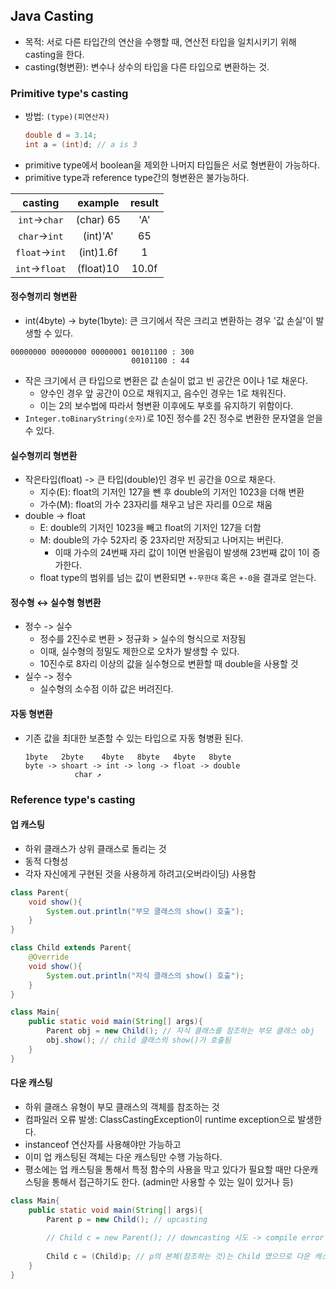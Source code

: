 ## Java Casting

- 목적: 서로 다른 타입간의 연산을 수행할 때, 연산전 타입을 일치시키기 위해 casting을 한다.
- casting(형변환): 변수나 상수의 타입을 다른 타입으로 변환하는 것.

### Primitive type's casting

- 방법: `(type)(피연산자)`
    ```java
    double d = 3.14;
    int a = (int)d; // a is 3
    ```
- primitive type에서 boolean을 제외한 나머지 타입들은 서로 형변환이 가능하다.
- primitive type과 reference type간의 형변환은 불가능하다.

|    casting     |  example  | result |
|:--------------:|:---------:|:------:|
| `int`->`char`  | (char) 65 |  'A'   |
| `char`->`int`  | (int)'A'  |   65   |
| `float`->`int` | (int)1.6f |   1    |
| `int`->`float` | (float)10 | 10.0f  |

#### 정수형끼리 형변환

- int(4byte) -> byte(1byte):  큰 크기에서 작은 크리고 변환하는 경우 '값 손실'이 발생할 수 있다.

```text
00000000 00000000 00000001 00101100 : 300
                           00101100 : 44
```

- 작은 크기에서 큰 타입으로 변환은 값 손실이 없고 빈 공간은 0이나 1로 채운다.
    - 양수인 경우 앞 공간이 0으로 채워지고, 음수인 경우는 1로 채워진다.
    - 이는 2의 보수법에 따라서 형변환 이후에도 부호를 유지하기 위함이다.
- `Integer.toBinaryString(숫자)`로 10진 정수를 2진 정수로 변환한 문자열을 얻을 수 있다.

#### 실수형끼리 형변환

- 작은타입(float) -> 큰 타입(double)인 경우 빈 공간을 0으로 채운다.
    - 지수(E): float의 기저인 127을 뺀 후 double의 기저인 1023을 더해 변환
    - 가수(M): float의 가수 23자리를 채우고 남은 자리를 0으로 채움
- double -> float
    - E: double의 기저인 1023을 빼고 float의 기저인 127을 더함
    - M: double의 가수 52자리 중 23자리만 저장되고 나머지는 버린다.
        - 이때 가수의 24번째 자리 값이 1이면 반올림이 발생해 23번째 값이 1이 증가한다.
    - float type의 범위를 넘는 값이 변환되면 `+-무한대` 혹은 `+-0`을 결과로 얻는다.

#### 정수형 ↔ 실수형 형변환

- 정수 -> 실수
    - 정수를 2진수로 변환 > 정규화 > 실수의 형식으로 저장됨
    - 이때, 실수형의 정밀도 제한으로 오차가 발생할 수 있다.
    - 10진수로 8자리 이상의 값을 실수형으로 변환할 때 double을 사용할 것
- 실수 -> 정수
    - 실수형의 소수점 이하 값은 버려진다.

#### 자동 형변환

- 기존 값을 최대한 보존할 수 있는 타입으로 자동 형병환 된다.
  ```text
  1byte   2byte    4byte   8byte   4byte   8byte
  byte -> shoart -> int -> long -> float -> double
             char ↗
  ```

### Reference type's casting
#### 업 캐스팅
- 하위 클래스가 상위 클래스로 돌리는 것
- 동적 다형성
- 각자 자신에게 구현된 것을 사용하게 하려고(오버라이딩) 사용함
```java
class Parent{
    void show(){
        System.out.println("부모 클래스의 show() 호출");
    }
}

class Child extends Parent{
    @Override
    void show(){
        System.out.println("자식 클래스의 show() 호출");
    }
}

class Main{
    public static void main(String[] args){
        Parent obj = new Child(); // 자식 클래스를 참조하는 부모 클래스 obj
        obj.show(); // child 클래스의 show()가 호출됨
    }
}
```
#### 다운 캐스팅
- 하위 클래스 유형이 부모 클래스의 객체를 참조하는 것
- 컴파일러 오류 발생: ClassCastingException이 runtime exception으로 발생한다.
- instanceof 연산자를 사용해야만 가능하고
- 이미 업 캐스팅된 객체는 다운 캐스팅만 수행 가능하다.
- 평소에는 업 캐스팅을 통해서 특정 함수의 사용을 막고 있다가 필요할 때만 다운캐스팅을 통해서 접근하기도 한다. (admin만 사용할 수 있는 일이 있거나 등)
```java
class Main{
    public static void main(String[] args){
        Parent p = new Child(); // upcasting
        
        // Child c = new Parent(); // downcasting 시도 -> compile error
        
        Child c = (Child)p; // p의 본체(참조하는 것)는 Child 였으므로 다운 캐스팅 성공
    }
}
```